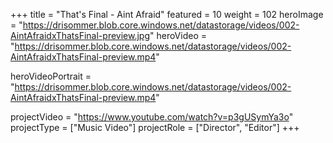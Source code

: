 +++
title = "That's Final - Aint Afraid"
featured = 10
weight = 102
heroImage = "https://drisommer.blob.core.windows.net/datastorage/videos/002-AintAfraidxThatsFinal-preview.jpg"
heroVideo = "https://drisommer.blob.core.windows.net/datastorage/videos/002-AintAfraidxThatsFinal-preview.mp4"

heroVideoPortrait = "https://drisommer.blob.core.windows.net/datastorage/videos/002-AintAfraidxThatsFinal-preview.mp4"

projectVideo = "https://www.youtube.com/watch?v=p3gUSymYa3o"
projectType = ["Music Video"]
projectRole = ["Director", "Editor"]
+++
